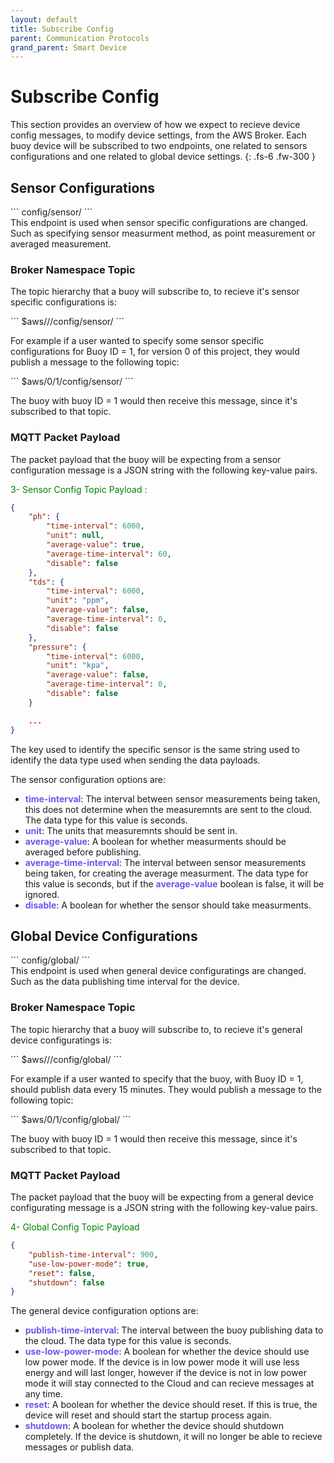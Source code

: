 ```yaml
---
layout: default
title: Subscribe Config
parent: Communication Protocols
grand_parent: Smart Device
---
```


# Subscribe Config

This section provides an overview of how we expect to recieve device config messages, to modify device settings, from the AWS Broker.
Each buoy device will be subscribed to two endpoints, one related to sensors configurations and one related to global device settings.
{: .fs-6 .fw-300 }

## Sensor Configurations


<div class="code-example" markdown="1">
```
config/sensor/
```
</div>
 This endpoint is used when sensor specific configurations are changed. Such as specifying sensor measurment method, as point measurement or averaged measurement.

### Broker Namespace Topic

The topic hierarchy that a buoy will subscribe to, to recieve it's sensor specific configurations is:

<div class="code-example" markdown="1">
```
$aws/<version#>/<buoy_id>/config/sensor/
```
</div>

For example if a user wanted to specify some sensor specific configurations for Buoy ID = 1, for version 0 of this project, they would publish a message to the following topic:

<div class="code-example" markdown="1">
```
$aws/0/1/config/sensor/
```
</div>

The buoy with buoy ID = 1 would then receive this message, since it's subscribed to that topic.

### MQTT Packet Payload

The packet payload that the buoy will be expecting from a sensor configuration message is a JSON string with the following key-value pairs.

<p style="color:green;">3- Sensor Config Topic Payload :</p>

````json
{
    "ph": {
        "time-interval": 6000,
        "unit": null,
        "average-value": true,
        "average-time-interval": 60,
        "disable": false
    },
    "tds": {
        "time-interval": 6000,
        "unit": "ppm",
        "average-value": false,
        "average-time-interval": 0,
        "disable": false
    },
    "pressure": {
        "time-interval": 6000,
        "unit": "kpa",
        "average-value": false,
        "average-time-interval": 0,
        "disable": false
    }

    ...
}
````

The key used to identify the specific sensor is the same string used to identify the data type used when sending the data payloads.

The sensor configuration options are:

<ul>
<li><span style="color:#7253ed;font-weight: bold;">time-interval</span>: The interval between sensor measurements being taken, this does not determine when the measuremnts are sent to the cloud. The data type for this value is seconds.
</li>
<li><span style="color:#7253ed;font-weight: bold;">unit</span>: The units that measuremnts should be sent in.</li>

<li><span style="color:#7253ed;font-weight: bold;">average-value</span>: A boolean for whether measurments should be averaged before publishing.
</li>

<li><span style="color:#7253ed;font-weight: bold;">average-time-interval</span>: The interval between sensor measurements being taken, for creating the average measurment. The data type for this value is seconds, but if the <span style="color:#7253ed;font-weight: bold;">average-value</span> boolean is false, it will be ignored.</li>

<li><span style="color:#7253ed;font-weight: bold;">disable</span>: A boolean for whether the sensor should take measurments.</li></ul>

## Global Device Configurations

<div class="code-example" markdown="1">
```
config/global/
```
</div>
This endpoint is used when general device configuratings are changed. Such as the data publishing time interval for the device.

### Broker Namespace Topic

The topic hierarchy that a buoy will subscribe to, to recieve it's general device configuratings is:

<div class="code-example" markdown="1">
```
$aws/<version#>/<buoy_id>/config/global/
```
</div>

For example if a user wanted to specify that the buoy, with Buoy ID = 1, should publish data every 15 minutes. They would publish a message to the following topic:

<div class="code-example" markdown="1">
```
$aws/0/1/config/global/
```
</div>

The buoy with buoy ID = 1 would then receive this message, since it's subscribed to that topic.

### MQTT Packet Payload

The packet payload that the buoy will be expecting from a general device configurating message is a JSON string with the following key-value pairs.

<p style="color:green;">4- Global Config Topic Payload</p>

````json
{
    "publish-time-interval": 900,
    "use-low-power-mode": true,
    "reset": false,
    "shutdown": false
}
````

The general device configuration options are:
<ul>
<li><span style="color:#7253ed;font-weight: bold;">publish-time-interval</span>: The interval between the buoy publishing data to the cloud. The data type for this value is seconds.
</li>
<li><span style="color:#7253ed;font-weight: bold;">use-low-power-mode</span>: A boolean for whether the device should use low power mode. 
If the device is in low power mode it will use less energy and will last longer, however if the device is not in low power mode it will stay connected to the Cloud and can recieve messages at any time.
</li>
<li><span style="color:#7253ed;font-weight: bold;">reset</span>: A boolean for whether the device should reset. If this is true, the device will reset and should start the startup process again.
</li>
<li><span style="color:#7253ed;font-weight: bold;">shutdown</span>: A boolean for whether the device should shutdown completely. If the device is shutdown, it will no longer be able to recieve messages or publish data.
</li>
</ul>